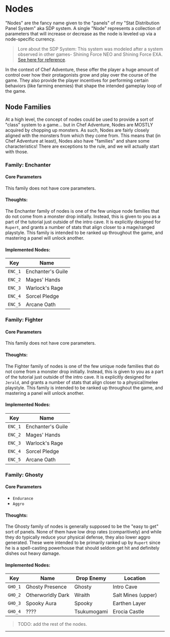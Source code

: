 # Nodes

"Nodes" are the fancy name given to the "panels" of my "Stat Distribution Panel System" aka SDP system. A single "Node"
represents a collection of parameters that will increase or decrease as the node is leveled up via a node-specific
currency.

> Lore about the SDP System: This system was modeled after a system observed in other games- Shining Force NEO
>   and Shining Force EXA. [See here for reference][1].

In the context of Chef Adventure, these offer the player a huge amount of control over how their protagonists grow and
play over the course of the game. They also provide the player incentives for performing certain behaviors (like
farming enemies) that shape the intended gameplay loop of the game.

## Node Families
At a high level, the concept of nodes could be used to provide a sort of "class" system to a game... but in Chef
Adventure, Nodes are MOSTLY acquired by chopping up monsters. As such, Nodes are fairly closely aligned with the
monsters from which they come from. This means that (in Chef Adventure at least), Nodes also have "families" and share
some characteristics! There are exceptions to the rule, and we will actually start with those.

### Family: Enchanter
#### Core Parameters
This family does not have core parameters.

#### Thoughts:
The Enchanter family of nodes is one of the few unique node families that do not come from a monster drop initially.
Instead, this is given to you as a part of the tutorial just outside of the intro cave. It is explicitly designed for
`Rupert`, and grants a number of stats that align closer to a mage/ranged playstyle. This family is intended to be
ranked up throughout the game, and mastering a panel will unlock another.

#### Implemented Nodes:
| Key     | Name              |
|---------|-------------------|
| `ENC_1` | Enchanter's Guile |
| `ENC_2` | Mages' Hands      |
| `ENC_3` | Warlock's Rage    |
| `ENC_4` | Sorcel Pledge     |
| `ENC_5` | Arcane Oath       |

### Family: Fighter
#### Core Parameters
This family does not have core parameters.

#### Thoughts:
The Fighter family of nodes is one of the few unique node families that do not come from a monster drop initially.
Instead, this is given to you as a part of the tutorial just outside of the intro cave. It is explicitly designed for
`Jerald`, and grants a number of stats that align closer to a physical/melee playstyle. This family is intended to be
ranked up throughout the game, and mastering a panel will unlock another.

#### Implemented Nodes:
| Key     | Name              |
|---------|-------------------|
| `ENC_1` | Enchanter's Guile |
| `ENC_2` | Mages' Hands      |
| `ENC_3` | Warlock's Rage    |
| `ENC_4` | Sorcel Pledge     |
| `ENC_5` | Arcane Oath       |

### Family: Ghosty
#### Core Parameters
- `Endurance`
- `Aggro`

#### Thoughts:
The Ghosty family of nodes is generally supposed to be the "easy to get" sort of panels. None of them have low drop
rates (comparitively) and while they do typically reduce your physical defense, they also lower aggro generated. These
were intended to be primarily ranked up by `Rupert` since he is a spell-casting powerhouse that should seldom get hit
and definitely dishes out heavy damage.

#### Implemented Nodes:
| Key     | Name              | Drop Enemy  | Location           |
|---------|-------------------|-------------|--------------------|
| `GHO_1` | Ghosty Presence   | Ghosty      | Intro Cave         |
| `GHO_2` | Otherworldly Dark | Wraith      | Salt Mines (upper) |
| `GHO_3` | Spooky Aura       | Spooky      | Earthen Layer      |
| `GHO_4` | ????              | Tsukumogami | Erocia Castle      |


> TODO: add the rest of the nodes.

---
[1]: https://shining.fandom.com/wiki/Force_Arts